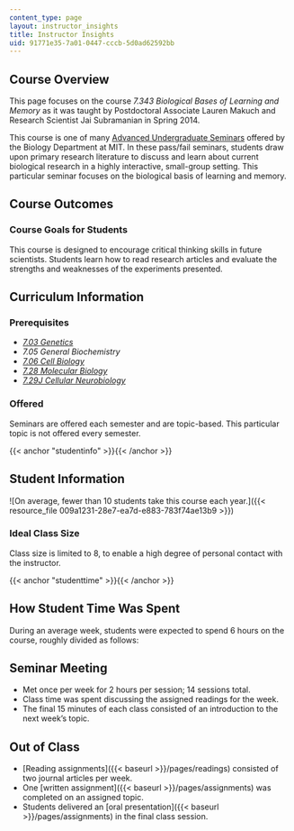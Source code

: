 ```yaml
---
content_type: page
layout: instructor_insights
title: Instructor Insights
uid: 91771e35-7a01-0447-cccb-5d0ad62592bb
---
```


Course Overview
---------------

This page focuses on the course _7.343 Biological Bases of Learning and Memory_ as it was taught by Postdoctoral Associate Lauren Makuch and Research Scientist Jai Subramanian in Spring 2014.

This course is one of many [Advanced Undergraduate Seminars](https://biology.mit.edu/undergraduate/course_listings/advanced_undergraduate_seminars) offered by the Biology Department at MIT. In these pass/fail seminars, students draw upon primary research literature to discuss and learn about current biological research in a highly interactive, small-group setting. This particular seminar focuses on the biological basis of learning and memory.

Course Outcomes
---------------

### Course Goals for Students

This course is designed to encourage critical thinking skills in future scientists. Students learn how to read research articles and evaluate the strengths and weaknesses of the experiments presented.

Curriculum Information
----------------------

### Prerequisites

*   [_7.03 Genetics_](/courses/7-03-genetics-fall-2004/)
*   _7.05 General Biochemistry_
*   [_7.06 Cell Biology_](/courses/7-06-cell-biology-spring-2007/)
*   [_7.28 Molecular Biology_](/courses/7-28-molecular-biology-spring-2005/)
*   [_7.29J Cellular Neurobiology_](/courses/7-29j-cellular-neurobiology-spring-2012/)

### Offered

Seminars are offered each semester and are topic-based. This particular topic is not offered every semester.

{{< anchor "studentinfo" >}}{{< /anchor >}}

Student Information
-------------------

![On average, fewer than 10 students take this course each year.]({{< resource_file 009a1231-28e7-ea7d-e883-783f74ae13b9 >}})

### Ideal Class Size

Class size is limited to 8, to enable a high degree of personal contact with the instructor.

{{< anchor "studenttime" >}}{{< /anchor >}}

How Student Time Was Spent
--------------------------

During an average week, students were expected to spend 6 hours on the course, roughly divided as follows:

Seminar Meeting
---------------

*   Met once per week for 2 hours per session; 14 sessions total.
*   Class time was spent discussing the assigned readings for the week.
*   The final 15 minutes of each class consisted of an introduction to the next week’s topic.

Out of Class
------------

*   [Reading assignments]({{< baseurl >}}/pages/readings) consisted of two journal articles per week.
*   One [written assignment]({{< baseurl >}}/pages/assignments) was completed on an assigned topic.
*   Students delivered an [oral presentation]({{< baseurl >}}/pages/assignments) in the final class session.